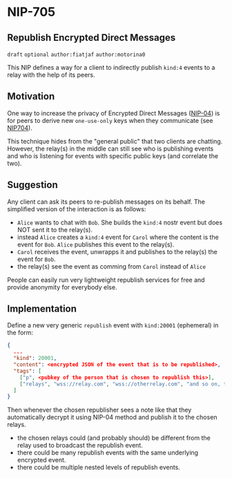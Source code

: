 NIP-705
======

Republish Encrypted Direct Messages
-----------------------------------

`draft` `optional` `author:fiatjaf` `author:motorina0`

This NIP defines a way for a client to indirectly publish `kind:4` events to a relay with the help of its peers.

## Motivation
One way to increase the privacy of Encrypted Direct Messages ([NIP-04](https://github.com/nostr-protocol/nips/blob/master/04.md)) is for peers to derive new `one-use-only` keys when they communicate (see [NIP704](https://github.com/motorina0/nips/blob/dm-one-use-keys/704.md)).

This technique hides from the "general public" that two clients are chatting. However, the relay(s) in the middle can still see who is publishing events and who is listening for events with specific public keys (and correlate the two).

## Suggestion
Any client can ask its peers to re-publish messages on its behalf. The simplified version of the interaction is as follows:
- `Alice` wants to chat with `Bob`. She builds the `kind:4` nostr event but does NOT sent it to the relay(s).
- instead `Alice` creates a `kind:4` event for `Carol` where the content is the event for `Bob`. `Alice` publishes this event to the relay(s).
- `Carol` receives the event, unwrapps it and publishes to the relay(s) the event for `Bob`.
- the relay(s) see the event as comming from `Carol` instead of `Alice`

People can easily run very lightweight republish services for free and provide anonymity for everybody else.

## Implementation
Define a new very generic `republish` event with `kind:20001` (ephemeral) in the form:
```json
{
  ...
  "kind": 20001,
  "content": <encrypted JSON of the event that is to be republished>,
  "tags": [
    ["p", <pubkey of the person that is chosen to republish this>],
    ["relays", "wss://relay.com", "wss://otherrelay.com", "and so on, there could be many of these"]
  ]
}
```

Then whenever the chosen republisher sees a note like that they automatically decrypt it using NIP-04 method and publish it to the chosen relays.
 - the chosen relays could (and probably should) be different from the relay used to broadcast the republish event.
 - there could be many republish events with the same underlying encrypted event.
 - there could be multiple nested levels of republish events.
